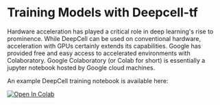 # Training Models with Deepcell-tf

Hardware acceleration has played a critical role in deep learning's rise to prominence. While DeepCell can be used on conventional hardware, acceleration with GPUs certainly extends its capabilities. Google has provided free and easy access to accelerated environments with Colaboratory. Google Colaboratory (or Colab for short) is essentially a jupyter notebook hosted by Google cloud machines.

An example DeepCell training notebook is available here:

[![Open In Colab](https://colab.research.google.com/assets/colab-badge.svg)](./training_with_deepcell-tf.ipynb)